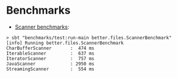 Benchmarks
====
* [Scanner benchmarks](src/main/scala/better/files/Scanners.scala):
```
> sbt "benchmarks/test:run-main better.files.ScannerBenchmark"
[info] Running better.files.ScannerBenchmark 
CharBufferScanner       :  474 ms
IterableScanner         :  637 ms
IteratorScanner         :  757 ms
JavaScanner             : 2950 ms
StreamingScanner        :  554 ms
```
